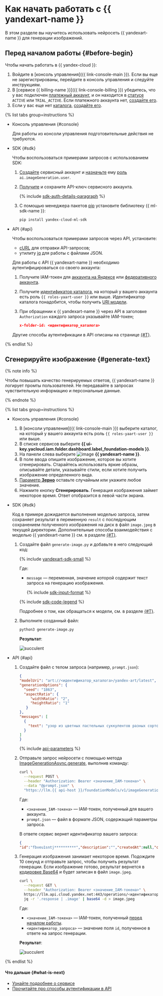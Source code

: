 # Как начать работать с {{ yandexart-name }}

В этом разделе вы научитесь использовать нейросеть {{ yandexart-name }} для генерации изображений.

## Перед началом работы {#before-begin}

Чтобы начать работать в {{ yandex-cloud }}:

1. Войдите в [консоль управления]({{ link-console-main }}). Если вы еще не зарегистрированы, перейдите в консоль управления и следуйте инструкциям.
1. В [сервисе {{ billing-name }}]({{ link-console-billing }}) убедитесь, что у вас подключен [платежный аккаунт](../../billing/concepts/billing-account.md), и он находится в [статусе](../../billing/concepts/billing-account-statuses.md) `ACTIVE` или `TRIAL_ACTIVE`. Если платежного аккаунта нет, [создайте его](../../billing/quickstart/index.md#create_billing_account).
1. Если у вас еще нет [каталога](../../resource-manager/concepts/resources-hierarchy.md#folder), [создайте его](../../resource-manager/operations/folder/create.md).

{% list tabs group=instructions %}

- Консоль управления {#console}

  Для работы из консоли управления подготовительные действия не требуются.

- SDK {#sdk}

  Чтобы воспользоваться примерами запросов с использованием SDK:

  1. [Создайте](../../iam/operations/sa/create.md) сервисный аккаунт и [назначьте](../../iam/operations/sa/assign-role-for-sa.md) ему [роль](../security/index.md#imageGeneration-user) `ai.imageGeneration.user`.

  1. [Получите](../../iam/operations/authentication/manage-api-keys.md#create-api-key) и сохраните API-ключ сервисного аккаунта.

      {% include [sdk-auth-details-paragraph](../../_includes/ai-studio/sdk-auth-details-paragraph.md) %}
  1. С помощью менеджера пакетов [pip](https://pip.pypa.io/en/stable/) установите библиотеку {{ ml-sdk-name }}:

      ```bash
      pip install yandex-cloud-ml-sdk
      ```

- API {#api}

  Чтобы воспользоваться примерами запросов через API, установите:
  
  * [cURL](https://curl.haxx.se) для отправки API-запросов;
  * утилиту [jq](https://github.com/jqlang/jq) для работы с файлами JSON.

  Для работы с API {{ yandexart-name }} необходимо аутентифицироваться со своего аккаунта:

  1. Получите IAM-токен для [аккаунта на Яндексе](../../iam/operations/iam-token/create.md) или [федеративного аккаунта](../../iam/operations/iam-token/create-for-federation.md).
  1. Получите [идентификатор каталога](../../resource-manager/operations/folder/get-id.md), на который у вашего аккаунта есть роль `{{ roles-yaart-user }}` или выше. Идентификатор каталога понадобится, чтобы получить [URI модели](../concepts/generation/models.md).
  1. При обращении к {{ yandexart-name }} через API в заголовке `Authorization` каждого запроса указывайте IAM-токен;

     ```json
     x-folder-id: <идентификатор_каталога>
     ```

  Другие способы аутентификации в API описаны на странице [{#T}](../api-ref/authentication.md).

{% endlist %}

## Сгенерируйте изображение {#generate-text}

{% note info %}

Чтобы повышать качество генерируемых ответов, {{ yandexart-name }} логирует промты пользователей. Не передавайте в запросах чувствительную информацию и персональные данные.

{% endnote %}

{% list tabs group=instructions %}

- Консоль управления {#console}

  1. В [консоли управления]({{ link-console-main }}) выберите каталог, на который у вашего аккаунта есть роль `{{ roles-yaart-user }}` или выше.
  1. В списке сервисов выберите **{{ ui-key.yacloud.iam.folder.dashboard.label_foundation-models }}**.
  1. На панели слева выберите ![image](../../_assets/console-icons/palette.svg) **{{ yandexart-name }}**.
  1. В поле ввода опишите изображение, которое вы хотите сгенерировать. Старайтесь использовать яркие образы, описывайте детали, указывайте стили, если хотите получить изображение определенного вида.
  1. [Параметр **Зерно**](../concepts/generation/index.md) оставьте случайным или укажите любое значение.
  1. Нажмите кнопку **Сгенерировать**. Генерация изображения займет некоторое время. Ответ отобразится в левой части экрана.

- SDK {#sdk}

  Код в примере дожидается выполнения моделью запроса, затем сохраняет результат в переменную `result` с последующим сохранением полученного изображения на диск в файл `image.jpeg` в текущей директории. Дополнительные способы взаимодействия с моделью {{ yandexart-name }} см. в разделе [{#T}](../operations/generation/yandexart-request.md).

  1. Создайте файл `generate-image.py` и добавьте в него следующий код:

      {% include [yandexart-sdk-small](../../_includes/ai-studio/examples/yandexart-sdk-small.md) %}

      Где:
      * `message` — переменная, значение которой содержит текст запроса на генерацию изображения.

          {% include [sdk-input-format](../../_includes/ai-studio/sdk-input-format.md) %}

      {% include [sdk-code-legend](../../_includes/ai-studio/examples/sdk-code-legend.md) %}

      Подробнее о том, как обращаться к модели, см. в разделе [{#T}](../concepts/generation/models.md#addressing-models).
      
  1. Выполните созданный файл:

      ```bash
      python3 generate-image.py
      ```

     **Результат**: 

     ![succulent](../../_assets/yandexgpt/succulent.jpeg)

- API {#api}

  1. Создайте файл с телом запроса (например, `prompt.json`):

     ```json
     {
     "modelUri": "art://<идентификатор_каталога>/yandex-art/latest",
     "generationOptions": {
       "seed": "1863",
       "aspectRatio": {
          "widthRatio": "2",
          "heightRatio": "1"
        }
     },
     "messages": [
       {
         "text": "узор из цветных пастельных суккулентов разных сортов, hd full wallpaper, четкий фокус, множество сложных деталей, глубина кадра, вид сверху"
       }
     ]
     }
     ```

     {% include [api-parameters](../../_includes/ai-studio/yandexart/api-parameters.md) %}

  1. Отправьте запрос нейросети с помощью метода [ImageGenerationAsync.generate](../image-generation/api-ref/ImageGenerationAsync/generate.md), выполнив команду:

     ```bash
     curl \
       --request POST \
       --header "Authorization: Bearer <значение_IAM-токена>" \
       --data "@prompt.json" \
       "https://llm.{{ api-host }}/foundationModels/v1/imageGenerationAsync"
     ```

     Где:
 
     * `<значение_IAM-токена>` — IAM-токен, полученный для вашего аккаунта.
     * `prompt.json` — файл в формате JSON, содержащий параметры запроса.
     
     В ответе сервис вернет идентификатор вашего запроса:

     ```json
     {
     "id":"fbveu1sntj**********","description":"","createdAt":null,"createdBy":"","modifiedAt":null,"done":false,"metadata":null}
     ```

  1. Генерация изображения занимает некоторое время. Подождите 10 секунд и отправьте запрос, чтобы получить результат генерации. Если изображение готово, результат вернется в [кодировке Base64](https://en.wikipedia.org/wiki/Base64) и будет записан в файл `image.jpeg`.
  
     ```bash
     curl \
       --request GET \
       --header "Authorization: Bearer <значение_IAM-токена>" \
       https://llm.api.cloud.yandex.net:443/operations/<идентификатор_запроса> | \
       jq -r '.response | .image' | base64 -d > image.jpeg
     ```

     Где:

     * `<значение_IAM-токена>` — IAM-токен, полученный [перед началом работы](#before-begin).
     * `<идентификатор_запроса>` — значение поля `id`, полученное в ответе на запрос генерации.
     

     **Результат**: 

     ![succulent](../../_assets/yandexgpt/succulent.jpeg)

{% endlist %}

#### Что дальше {#what-is-next}

* [Узнайте подробнее о сервисе](../concepts/index.md)
* [Прочитайте про способы аутентификации в API](../api-ref/authentication.md)
